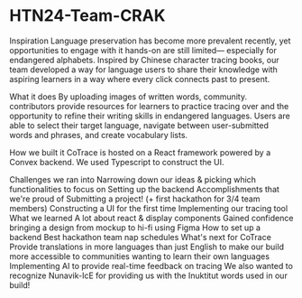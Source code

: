 # HTN24-Team-CRAK

Inspiration
Language preservation has become more prevalent recently, yet opportunities to engage with it hands-on are still limited— especially for endangered alphabets. Inspired by Chinese character tracing books, our team developed a way for language users to share their knowledge with aspiring learners in a way where every click connects past to present.

What it does
By uploading images of written words, community. contributors provide resources for learners to practice tracing over and the opportunity to refine their writing skills in endangered languages. Users are able to select their target language, navigate between user-submitted words and phrases, and create vocabulary lists.

How we built it
CoTrace is hosted on a React framework powered by a Convex backend. We used Typescript to construct the UI.

Challenges we ran into
Narrowing down our ideas & picking which functionalities to focus on
Setting up the backend
Accomplishments that we're proud of
Submitting a project! (+ first hackathon for 3/4 team members)
Constructing a UI for the first time
Implementing our tracing tool
What we learned
A lot about react & display components
Gained confidence bringing a design from mockup to hi-fi using Figma
How to set up a backend
Best hackathon team nap schedules
What's next for CoTrace
Provide translations in more languages than just English to make our build more accessible to communities wanting to learn their own languages
Implementing AI to provide real-time feedback on tracing
We also wanted to recognize Nunavik-IcE for providing us with the Inuktitut words used in our build!
